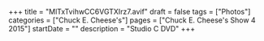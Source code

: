 +++
title = "MlTxTvihwCC6VGTXIrz7.avif"
draft = false
tags = ["Photos"]
categories = ["Chuck E. Cheese's"]
pages = ["Chuck E. Cheese's Show 4 2015"]
startDate = ""
description = "Studio C DVD"
+++
